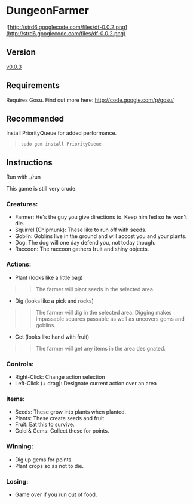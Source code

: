 # DungeonFarmer #
![http://strd6.googlecode.com/files/df-0.0.2.png](http://strd6.googlecode.com/files/df-0.0.2.png)
## Version ##
[v0.0.3](http://strd6.googlecode.com/files/dungeon_farmer-0.0.3.tar.gz)

## Requirements ##
Requires Gosu. Find out more here: http://code.google.com/p/gosu/

## Recommended ##
Install PriorityQueue for added performance.
> `sudo gem install PriorityQueue`

## Instructions ##
Run with ./run

This game is still very crude.

### Creatures: ###
  * Farmer: He's the guy you give directions to. Keep him fed so he won't die.
  * Squirrel (Chipmunk): These like to run off with seeds.
  * Goblin: Goblins live in the ground and will accost you and your plants.
  * Dog: The dog will one day defend you, not today though.
  * Raccoon: The raccoon gathers fruit and shiny objects.

### Actions: ###
  * Plant (looks like a little bag)
> > The farmer will plant seeds in the selected area.
  * Dig (looks like a pick and rocks)
> > The farmer will dig in the selected area. Digging makes impassable squares passable as well as uncovers gems and goblins.
  * Get (looks like hand with fruit)
> > The farmer will get any items in the area designated.

### Controls: ###
  * Right-Click: Change action selection
  * Left-Click (+ drag): Designate current action over an area

### Items: ###
  * Seeds: These grow into plants when planted.
  * Plants: These create seeds and fruit.
  * Fruit: Eat this to survive.
  * Gold & Gems: Collect these for points.

### Winning: ###
  * Dig up gems for points.
  * Plant crops so as not to die.

### Losing: ###
  * Game over if you run out of food.